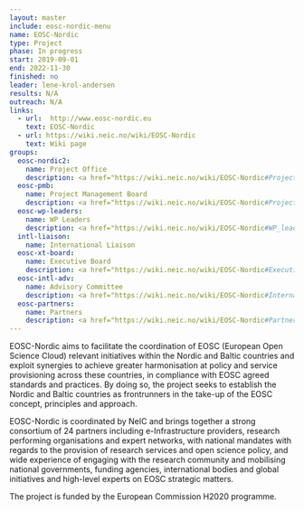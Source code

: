 ```yaml
---
layout: master
include: eosc-nordic-menu
name: EOSC-Nordic
type: Project
phase: In progress
start: 2019-09-01
end: 2022-11-30
finished: no
leader: lene-krol-andersen
results: N/A
outreach: N/A
links:
  - url:  http://www.eosc-nordic.eu
    text: EOSC-Nordic
  - url: https://wiki.neic.no/wiki/EOSC-Nordic
    text: Wiki page
groups:
  eosc-nordic2:
    name: Project Office
    description: <a href="https://wiki.neic.no/wiki/EOSC-Nordic#Project_Office_.28PO.29">Project Office</a>
  eosc-pmb:
    name: Project Management Board
    description: <a href="https://wiki.neic.no/wiki/EOSC-Nordic#Project_Management_Board_.28PMB.29">Project Management Board (PMB)</a>
  eosc-wp-leaders:
    name: WP Leaders
    description: <a href="https://wiki.neic.no/wiki/EOSC-Nordic#WP_leaders">Work Package Leaders</a>
  intl-liaison:
    name: International Liaison
  eosc-xt-board:
    name: Executive Board
    description: <a href="https://wiki.neic.no/wiki/EOSC-Nordic#Executive_board">Executive board members</a>
  eosc-intl-adv:
    name: Advisory Committee
    description: <a href="https://wiki.neic.no/wiki/EOSC-Nordic#International_Advisory_Committee">International Advisory committee</a>
  eosc-partners:
    name: Partners
    description: <a href="https://wiki.neic.no/wiki/EOSC-Nordic#Partners">Project partners</a> 
---
```

EOSC-Nordic aims to facilitate the coordination of EOSC (European Open Science Cloud) relevant initiatives within the Nordic and Baltic countries and exploit synergies to achieve greater harmonisation at policy and service provisioning across these countries, in compliance with EOSC agreed standards and practices. By doing so, the project seeks to establish the Nordic and Baltic countries as frontrunners in the take-up of the EOSC concept, principles and approach.

EOSC-Nordic is coordinated by NeIC and brings together a strong consortium of 24 partners including e-Infrastructure providers, research performing organisations and expert networks, with national mandates with regards to the provision of research services and open science policy, and wide experience of engaging with the research community and mobilising national governments, funding agencies, international bodies and global initiatives and high-level experts on EOSC strategic matters.

The project is funded by the European Commission H2020 programme.
